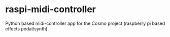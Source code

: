 # raspi-midi-controller
Python based midi-controller app for the Cosmo project (raspberry pi based effects pedal/synth).
